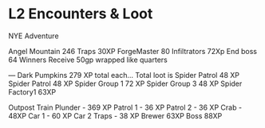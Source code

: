# L2 Encounters & Loot


NYE Adventure


Angel Mountain 246
Traps 30XP
ForgeMaster 80
Infiltrators 72Xp
End boss 64
Winners Receive 50gp wrapped like quarters


—
Dark Pumpkins  279 XP total each…
Total loot is
Spider Patrol 48 XP
Spider Patrol 48 XP
Spider Group 1 72 XP
Spider Group 3 48 XP
Spider Factory1 63XP


Outpost Train Plunder -  369 XP
Patrol 1 - 36 XP
Patrol 2 - 36 XP
Crab - 48XP
Car 1 - 60 XP
Car 2 Traps - 38 XP
Brewer 63XP
Boss 88XP

